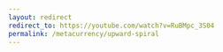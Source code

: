 ```yaml
---
layout: redirect
redirect_to: https://youtube.com/watch?v=RuBMpc_3S04
permalink: /metacurrency/upward-spiral
---
```

